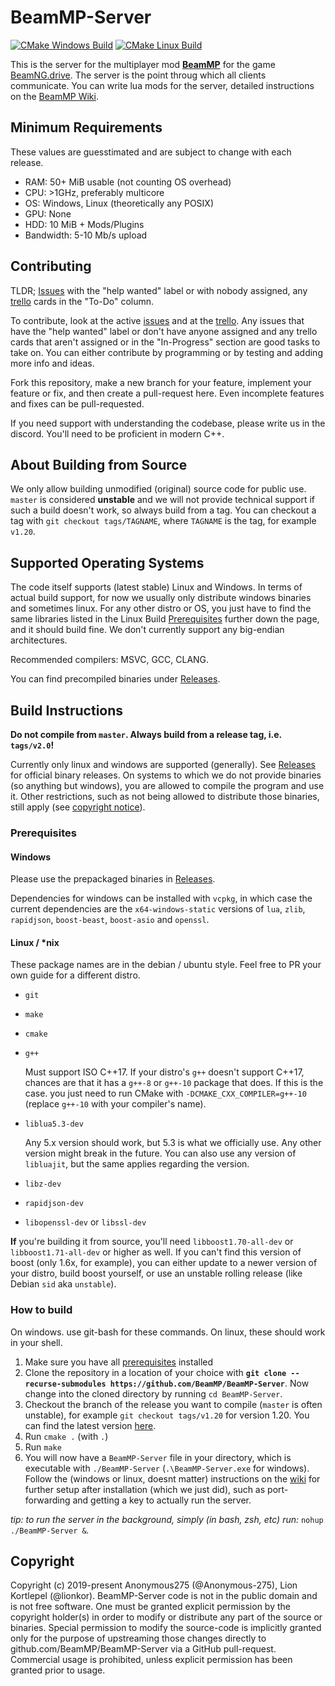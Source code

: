 # BeamMP-Server

[![CMake Windows Build](https://github.com/BeamMP/BeamMP-Server/workflows/CMake%20Windows%20Build/badge.svg?branch=master)](https://github.com/BeamMP/BeamMP-Server/actions?query=workflow%3A%22CMake+Windows+Build%22)
[![CMake Linux Build](https://github.com/BeamMP/BeamMP-Server/workflows/CMake%20Linux%20Build/badge.svg?branch=master)](https://github.com/BeamMP/BeamMP-Server/actions?query=workflow%3A%22CMake+Linux+Build%22)

This is the server for the multiplayer mod **[BeamMP](https://beammp.com/)** for the game [BeamNG.drive](https://www.beamng.com/).
The server is the point throug which all clients communicate. You can write lua mods for the server, detailed instructions on the [BeamMP Wiki](https://wiki.beammp.com).

## Minimum Requirements

These values are guesstimated and are subject to change with each release.

* RAM: 50+ MiB usable (not counting OS overhead)
* CPU: >1GHz, preferably multicore
* OS: Windows, Linux (theoretically any POSIX)
* GPU: None
* HDD: 10 MiB + Mods/Plugins
* Bandwidth: 5-10 Mb/s upload

## Contributing

TLDR; [Issues](https://github.com/BeamMP/BeamMP-Server/issues) with the "help wanted" label or with nobody assigned, any [trello](https://trello.com/b/Kw75j3zZ/beamngdrive-multiplayer) cards in the "To-Do" column.

To contribute, look at the active [issues](https://github.com/BeamMP/BeamMP-Server/issues) and at the [trello](https://trello.com/b/Kw75j3zZ/beamngdrive-multiplayer). Any issues that have the "help wanted" label or don't have anyone assigned and any trello cards that aren't assigned or in the "In-Progress" section are good tasks to take on. You can either contribute by programming or by testing and adding more info and ideas.

Fork this repository, make a new branch for your feature, implement your feature or fix, and then create a pull-request here. Even incomplete features and fixes can be pull-requested.

If you need support with understanding the codebase, please write us in the discord. You'll need to be proficient in modern C++.

## About Building from Source

We only allow building unmodified (original) source code for public use. `master` is considered **unstable** and we will not provide technical support if such a build doesn't work, so always build from a tag. You can checkout a tag with `git checkout tags/TAGNAME`, where `TAGNAME` is the tag, for example `v1.20`. 

## Supported Operating Systems

The code itself supports (latest stable) Linux and Windows. In terms of actual build support, for now we usually only distribute windows binaries and sometimes linux. For any other distro or OS, you just have to find the same libraries listed in the Linux Build [Prerequisites](#prerequisites) further down the page, and it should build fine. We don't currently support any big-endian architectures.

Recommended compilers: MSVC, GCC, CLANG. 

You can find precompiled binaries under [Releases](https://github.com/BeamMP/BeamMP-Server/releases/).

## Build Instructions

**__Do not compile from `master`. Always build from a release tag, i.e. `tags/v2.0`!__**

Currently only linux and windows are supported (generally). See [Releases](https://github.com/BeamMP/BeamMP-Server/releases/) for official binary releases. On systems to which we do not provide binaries (so anything but windows), you are allowed to compile the program and use it. Other restrictions, such as not being allowed to distribute those binaries, still apply (see [copyright notice](#copyright)).

### Prerequisites

#### Windows

Please use the prepackaged binaries in [Releases](https://github.com/BeamMP/BeamMP-Server/releases/).

Dependencies for windows can be installed with `vcpkg`, in which case the current dependencies are the `x64-windows-static` versions of `lua`, `zlib`, `rapidjson`, `boost-beast`, `boost-asio` and `openssl`.

#### Linux / \*nix

These package names are in the debian / ubuntu style. Feel free to PR your own guide for a different distro.

- `git`
- `make`
- `cmake`
- `g++`
  
  Must support ISO C++17. If your distro's `g++` doesn't support C++17, chances are that it has a `g++-8` or `g++-10` package that does. If this is the case. you just need to run CMake with `-DCMAKE_CXX_COMPILER=g++-10` (replace `g++-10` with your compiler's name).
- `liblua5.3-dev` 
  
  Any 5.x version should work, but 5.3 is what we officially use. Any other version might break in the future.
  You can also use any version of `libluajit`, but the same applies regarding the version.
- `libz-dev`
- `rapidjson-dev`
- `libopenssl-dev` or `libssl-dev`

**If** you're building it from source, you'll need `libboost1.70-all-dev` or `libboost1.71-all-dev` or higher as well.
If you can't find this version of boost (only 1.6x, for example), you can either update to a newer version of your distro, build boost yourself, or use an unstable rolling release (like Debian `sid` aka `unstable`).

### How to build

On windows. use git-bash for these commands. On linux, these should work in your shell.

1. Make sure you have all [prerequisites](#prerequisites) installed
2. Clone the repository in a location of your choice with **`git clone --recurse-submodules https://github.com/BeamMP/BeamMP-Server`**. Now change into the cloned directory by running `cd BeamMP-Server`.
3. Checkout the branch of the release you want to compile (`master` is often unstable), for example `git checkout tags/v1.20` for version 1.20. You can find the latest version [here](https://github.com/BeamMP/BeamMP-Server/tags).
4. Run `cmake .` (with `.`)
5. Run `make`
6. You will now have a `BeamMP-Server` file in your directory, which is executable with `./BeamMP-Server` (`.\BeamMP-Server.exe` for windows). Follow the (windows or linux, doesnt matter) instructions on the [wiki](https://wiki.beammp.com/en/home/Server_Mod) for further setup after installation (which we just did), such as port-forwarding and getting a key to actually run the server.

*tip: to run the server in the background, simply (in bash, zsh, etc) run:* `nohup ./BeamMP-Server &`*.*

## Copyright

Copyright (c) 2019-present Anonymous275 (@Anonymous-275), Lion Kortlepel (@lionkor).
BeamMP-Server code is not in the public domain and is not free software. One must be granted explicit permission by the copyright holder(s) in order to modify or distribute any part of the source or binaries. Special permission to modify the source-code is implicitly granted only for the purpose of upstreaming those changes directly to github.com/BeamMP/BeamMP-Server via a GitHub pull-request.
Commercial usage is prohibited, unless explicit permission has been granted prior to usage.
